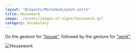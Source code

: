 ```yaml
---
layout: "@layouts/MarkdownLayout.astro"
title: Housework
image: ./assets/images-of-signs/housework.gif
category: Vocabulary
---
```


Do the gesture for ["house"](../house),
followed by the gesture for ["work"](../work).

![Housework](@signs/housework.gif)
